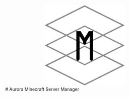 <div align=center>
  <img src="./GithubSources/ASM256.png" width="256" height="256" />
</div>
# Aurora Minecraft Server Manager
